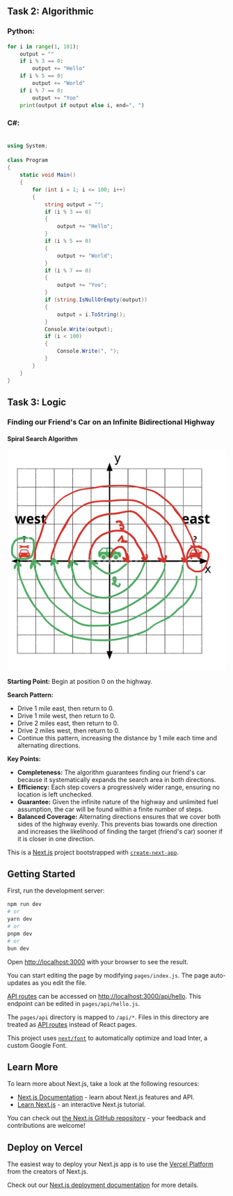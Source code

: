 ## Task 2: Algorithmic

### Python:

```python
for i in range(1, 101):
    output = ""
    if i % 3 == 0:
        output += "Hello"
    if i % 5 == 0:
        output += "World"
    if i % 7 == 0:
        output += "Yoo"
    print(output if output else i, end=", ")
```

### C#:

```c#

using System;

class Program
{
    static void Main()
    {
        for (int i = 1; i <= 100; i++)
        {
            string output = "";
            if (i % 3 == 0)
            {
                output += "Hello";
            }
            if (i % 5 == 0)
            {
                output += "World";
            }
            if (i % 7 == 0)
            {
                output += "Yoo";
            }
            if (string.IsNullOrEmpty(output))
            {
                output = i.ToString();
            }
            Console.Write(output);
            if (i < 100)
            {
                Console.Write(", ");
            }
        }
    }
}
```

## Task 3: Logic

### Finding our Friend's Car on an Infinite Bidirectional Highway

#### Spiral Search Algorithm

![Spiral Search Algorithm](spiral.png)

**Starting Point:** Begin at position 0 on the highway.

**Search Pattern:**

- Drive 1 mile east, then return to 0.
- Drive 1 mile west, then return to 0.
- Drive 2 miles east, then return to 0.
- Drive 2 miles west, then return to 0.
- Continue this pattern, increasing the distance by 1 mile each time and alternating directions.

**Key Points:**

- **Completeness:** The algorithm guarantees finding our friend's car because it systematically expands the search area in both directions.
- **Efficiency:** Each step covers a progressively wider range, ensuring no location is left unchecked.
- **Guarantee:** Given the infinite nature of the highway and unlimited fuel assumption, the car will be found within a finite number of steps.
- **Balanced Coverage:** Alternating directions ensures that we cover both sides of the highway evenly. This prevents bias towards one direction and increases the likelihood of finding the target (friend's car) sooner if it is closer in one direction.

This is a [Next.js](https://nextjs.org/) project bootstrapped with [`create-next-app`](https://github.com/vercel/next.js/tree/canary/packages/create-next-app).

## Getting Started

First, run the development server:

```bash
npm run dev
# or
yarn dev
# or
pnpm dev
# or
bun dev
```

Open [http://localhost:3000](http://localhost:3000) with your browser to see the result.

You can start editing the page by modifying `pages/index.js`. The page auto-updates as you edit the file.

[API routes](https://nextjs.org/docs/api-routes/introduction) can be accessed on [http://localhost:3000/api/hello](http://localhost:3000/api/hello). This endpoint can be edited in `pages/api/hello.js`.

The `pages/api` directory is mapped to `/api/*`. Files in this directory are treated as [API routes](https://nextjs.org/docs/api-routes/introduction) instead of React pages.

This project uses [`next/font`](https://nextjs.org/docs/basic-features/font-optimization) to automatically optimize and load Inter, a custom Google Font.

## Learn More

To learn more about Next.js, take a look at the following resources:

- [Next.js Documentation](https://nextjs.org/docs) - learn about Next.js features and API.
- [Learn Next.js](https://nextjs.org/learn) - an interactive Next.js tutorial.

You can check out [the Next.js GitHub repository](https://github.com/vercel/next.js/) - your feedback and contributions are welcome!

## Deploy on Vercel

The easiest way to deploy your Next.js app is to use the [Vercel Platform](https://vercel.com/new?utm_medium=default-template&filter=next.js&utm_source=create-next-app&utm_campaign=create-next-app-readme) from the creators of Next.js.

Check out our [Next.js deployment documentation](https://nextjs.org/docs/deployment) for more details.
